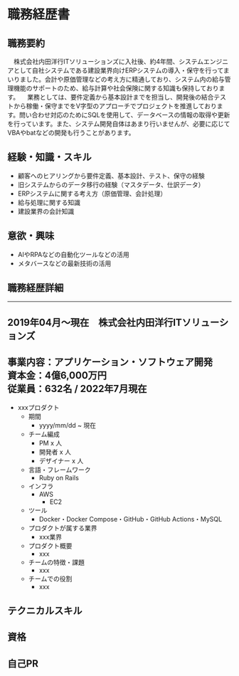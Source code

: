 # 職務経歴書

## 職務要約
　株式会社内田洋行ITソリューションズに入社後、約4年間、システムエンジニアとして自社システムである建設業界向けERPシステムの導入・保守を行ってまいりました。会計や原価管理などの考え方に精通しており、システム内の給与管理機能のサポートのため、給与計算や社会保険に関する知識も保持しております。
　業務としては、要件定義から基本設計までを担当し、開発後の結合テストから稼働・保守までをV字型のアプローチでプロジェクトを推進しております。問い合わせ対応のためにSQLを使用して、データベースの情報の取得や更新を行っています。また、システム開発自体はあまり行いませんが、必要に応じてVBAやbatなどの開発も行うことがあります。

## 経験・知識・スキル

- 顧客へのヒアリングから要件定義、基本設計、テスト、保守の経験
- 旧システムからのデータ移行の経験（マスタデータ、仕訳データ）
- ERPシステムに関する考え方（原価管理、会計処理）
- 給与処理に関する知識
- 建設業界の会計知識

## 意欲・興味

- AIやRPAなどの自動化ツールなどの活用
- メタバースなどの最新技術の活用

## 職務経歴詳細
---
2019年04月～現在　株式会社内田洋行ITソリューションズ  
---
事業内容：アプリケーション・ソフトウェア開発  
資本金：4億6,000万円  
従業員：632名 / 2022年7月現在  
---
  - xxxプロダクト
    - 期間
      - yyyy/mm/dd ~ 現在
    - チーム編成
      - PM x 人
      - 開発者 x 人
      - デザイナー x 人
    - 言語・フレームワーク
        - Ruby on Rails
    - インフラ
      - AWS
        - EC2
    - ツール
      - Docker・Docker Compose・GitHub・GitHub Actions・MySQL
    - プロダクトが属する業界
      - xxx業界
    - プロダクト概要
      - xxx
    - チームの特徴・課題
      - xxx
    - チームでの役割
      - xxx

## テクニカルスキル

## 資格

## 自己PR